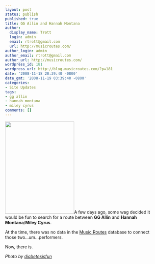 ```yaml
---
layout: post
status: publish
published: true
title: GG Allin and Hannah Montana
author:
  display_name: Trott
  login: admin
  email: rtrott@gmail.com
  url: http://musicroutes.com/
author_login: admin
author_email: rtrott@gmail.com
author_url: http://musicroutes.com/
wordpress_id: 181
wordpress_url: http://blog.musicroutes.com/?p=181
date: '2008-11-18 20:39:40 -0800'
date_gmt: '2008-11-19 03:39:40 -0800'
categories:
- Site Updates
tags:
- gg allin
- hannah montana
- miley cyrus
comments: []
---
```

<p><img class="alignright size-medium wp-image-182" src="http://blog.musicroutes.com/wp-content/uploads/2008/11/2727714068_104043b7d9-225x300.jpg" alt="" width="225" height="300" />A few days ago, some wag decided it would be fun to search for a route between <strong>GG Allin</strong> and <strong>Hannah Montana</strong>/<strong>Miley Cyrus</strong>.</p>
<p>At the time, there was no data in the <a target="_blank" href="http://musicroutes.com/">Music Routes</a> database to connect those two...um...performers.</p>
<p>Now, there is.  </p>
<p><em>Photo by <a href="http://www.flickr.com/photos/diabetesisfun/" target="_blank">diabetesisfun</a></em></p>
